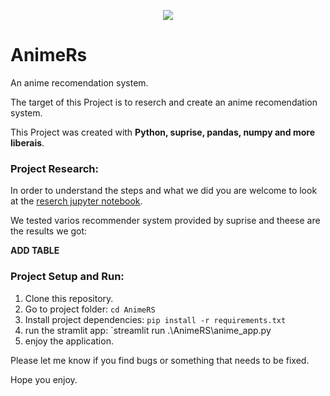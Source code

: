 <p align="center">
   <img src="https://img.shields.io/badge/-Collage%20Project-informational" />
</p>

# AnimeRs

An anime recomendation system.

The target of this Project is to reserch and create an anime recomendation system. 

This Project was created with <b> Python, suprise, pandas, numpy and more liberais</b>.


### Project Research:
In order to understand the steps and what we did you are welcome to look at the [reserch jupyter notebook](https://github.com/leorrose/AnimeRS/blob/main/research_notebook.ipynb).

We tested varios recommender system provided by suprise and theese are the results we got:

**ADD TABLE**


### Project Setup and Run:

1. Clone this repository.
2. Go to project folder: `cd AnimeRS`
3. Install project dependencies: `pip install -r requirements.txt`
4. run the stramlit app: `streamlit run .\AnimeRS\anime_app.py
5. enjoy the application.


Please let me know if you find bugs or something that needs to be fixed.

Hope you enjoy.

